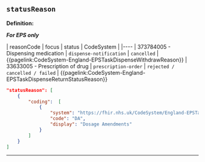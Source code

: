 ## `statusReason`

<b>Definition:</b><br>

***For EPS only***

| reasonCode | focus | status | CodeSystem |
|----
| 373784005 - Dispensing medication |	`dispense-notification` | `cancelled` | {{pagelink:CodeSystem-England-EPSTaskDispenseWithdrawReason}}
| 33633005 - Prescription of drug | `prescription-order` | `rejected / cancelled / failed` | {{pagelink:CodeSystem-England-EPSTaskDispenseReturnStatusReason}}

```json
"statusReason": [
    {
        "coding":  [
            {
                "system": "https://fhir.nhs.uk/CodeSystem/England-EPSTaskDispenseWithdrawReason",
                "code": "DA",
                "display": "Dosage Amendments"
            }
        ]
    }
]
```

---
